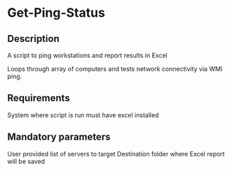 # Get-Ping-Status

## Description
A script to ping workstations and report results in Excel
Loops through array of computers and tests network connectivity via WMI ping.

## Requirements
System where script is run must have excel installed

## Mandatory parameters
User provided list of servers to target
Destination folder where Excel report will be saved